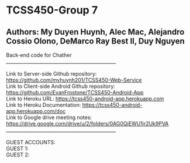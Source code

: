 # TCSS450-Group 7
## Authors: My Duyen Huynh, Alec Mac, Alejandro Cossio Olono, DeMarco Ray Best II, Duy Nguyen

Back-end code for Chather <br />
_______________________________________________<br /><br />
Link to Server-side Github repository: https://github.com/myhuynh201/TCSS450-Web-Service <br />
Link to Client-side Android Github repository: https://github.com/EvanFrostone/TCSS450-Android-App <br />
Link to Heroku URL: https://tcss450-android-app.herokuapp.com <br />
Link to Heroku Documentation: https://tcss450-android-app.herokuapp.com/doc <br />
Link to Google drive meeting notes: https://drive.google.com/drive/u/2/folders/0AG0QjEWU1jr2Uk9PVA <br />
_______________________________________________<br /><br />
GUEST ACCOUNTS:<br />
GUEST 1: <br />
GUEST 2:<br />

